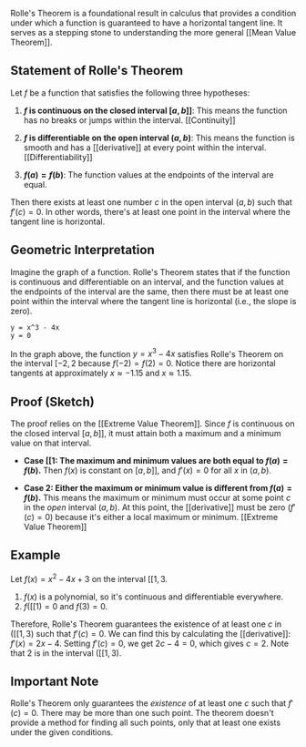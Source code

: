 
Rolle's Theorem is a foundational result in calculus that provides a condition under which a function is guaranteed to have a horizontal tangent line.  It serves as a stepping stone to understanding the more general [[Mean Value Theorem]].

## Statement of Rolle's Theorem

Let $f$ be a function that satisfies the following three hypotheses:

1. **$f$ is continuous on the closed interval $[a, b]]$**:  This means the function has no breaks or jumps within the interval.  [[Continuity]]

2. **$f$ is differentiable on the open interval $(a, b)$**: This means the function is smooth and has a [[derivative]] at every point within the interval.  [[Differentiability]]

3. **$f(a) = f(b)$**: The function values at the endpoints of the interval are equal.

Then there exists at least one number $c$ in the open interval $(a, b)$ such that $f'(c) = 0$.  In other words, there's at least one point in the interval where the tangent line is horizontal.


## Geometric Interpretation

Imagine the graph of a function. Rolle's Theorem states that if the function is continuous and differentiable on an interval, and the function values at the endpoints of the interval are the same, then there must be at least one point within the interval where the tangent line is horizontal (i.e., the slope is zero).

```desmos-graph
y = x^3 - 4x
y = 0
```

In the graph above, the function $y = x^3 - 4x$ satisfies Rolle's Theorem on the interval $[-2, 2$ because $f(-2) = f(2) = 0$.  Notice there are horizontal tangents at approximately $x \approx -1.15$ and $x \approx 1.15$.


## Proof (Sketch)

The proof relies on the [[Extreme Value Theorem]]. Since $f$ is continuous on the closed interval $[a, b]]$, it must attain both a maximum and a minimum value on that interval.

* **Case [[1:  The maximum and minimum values are both equal to $f(a) = f(b)$.**  Then $f(x)$ is constant on $[a, b]]$, and $f'(x) = 0$ for all $x$ in $(a, b)$.

* **Case 2: Either the maximum or minimum value is different from $f(a) = f(b)$.** This means the maximum or minimum must occur at some point $c$ in the *open* interval $(a, b)$.  At this point, the [[derivative]] must be zero ($f'(c) = 0$) because it's either a local maximum or minimum.  [[Extreme Value Theorem]]


## Example

Let $f(x) = x^2 - 4x + 3$ on the interval $[[1, 3$.

1. $f(x)$ is a polynomial, so it's continuous and differentiable everywhere.
2. $f([[1) = 0$ and $f(3) = 0$.

Therefore, Rolle's Theorem guarantees the existence of at least one $c$ in $([[1, 3)$ such that $f'(c) = 0$.  We can find this by calculating the [[derivative]]: $f'(x) = 2x - 4$. Setting $f'(c) = 0$, we get $2c - 4 = 0$, which gives $c = 2$.  Note that $2$ is in the interval $([[1, 3)$.


##  Important Note

Rolle's Theorem only guarantees the *existence* of at least one $c$ such that $f'(c) = 0$.  There may be more than one such point.  The theorem doesn't provide a method for finding all such points, only that at least one exists under the given conditions.
